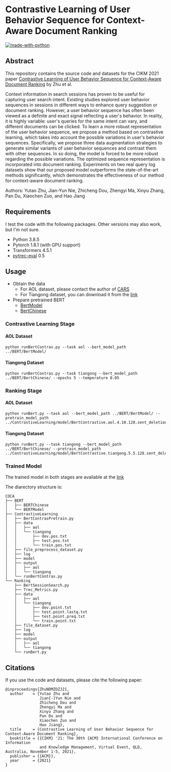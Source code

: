 # Contrastive Learning of User Behavior Sequence for Context-Aware Document Ranking

[![made-with-python](https://img.shields.io/badge/Made%20with-Python-red.svg)](#python)

## Abstract
This repository contains the source code and datasets for the CIKM 2021 paper [Contrastive Learning of User Behavior Sequence for Context-Aware Document Ranking](https://arxiv.org/pdf/2108.10510.pdf) by Zhu et al. <br>

Context information in search sessions has proven to be useful for capturing user search intent. Existing studies explored user behavior sequences in sessions in different ways to enhance query suggestion or document ranking. However, a user behavior sequence has often been viewed as a definite and exact signal reflecting a user's behavior. In reality, it is highly variable: user's queries for the same intent can vary, and different documents can be clicked. To learn a more robust representation of the user behavior sequence, we propose a method based on contrastive learning, which takes into account the possible variations in user's behavior sequences.  Specifically, we propose three data augmentation strategies to generate similar variants of user behavior sequences and contrast them with other sequences. In so doing, the model is forced to be more robust regarding the possible variations. The optimized sequence representation is incorporated into  document ranking. Experiments on two real query log datasets show that our proposed model outperforms the state-of-the-art methods significantly, which demonstrates the effectiveness of our method for context-aware document ranking.

Authors: Yutao Zhu, Jian-Yun Nie, Zhicheng Dou, Zhengyi Ma, Xinyu Zhang, Pan Du, Xiaochen Zuo, and Hao Jiang

## Requirements
I test the code with the following packages. Other versions may also work, but I'm not sure. <br>
- Python 3.8.5 <br>
- Pytorch 1.8.1 (with GPU support) <br>
- Transformers 4.5.1 <br>
- [pytrec-eval](https://pypi.org/project/pytrec-eval/) 0.5  

## Usage
- Obtain the data
  - For AOL dataset, please contact the author of [CARS](https://arxiv.org/pdf/1906.02329.pdf)
  - For Tiangong dataset, you can download it from the [link](http://www.thuir.cn/tiangong-st/)
- Prepare pretrained BERT
  - [BertModel](https://huggingface.co/bert-base-uncased)
  - [BertChinese](https://huggingface.co/bert-base-chinese)  

### Contrastive Learning Stage
#### AOL Dataset
```
python runBertContras.py --task aol --bert_model_path ../BERT/BertModel/
```

#### Tiangong Dataset
```
python runBertContras.py --task tiangong --bert_model_path ../BERT/BertChinese/ --epochs 5 --temperature 0.05
```

### Ranking Stage
#### AOL Dataset
```
python runBert.py --task aol --bert_model_path ../BERT/BertModel/ --pretrain_model_path ../ContrastiveLearning/model/BertContrastive.aol.4.10.128.sent_deletion.term_deletion.qd_reorder
```

#### Tiangong Dataset
```
python runBert.py --task tiangong --bert_model_path ../BERT/BertChinese/ --pretrain_model_path ../ContrastiveLearning/model/BertContrastive.tiangong.5.5.128.sent_deletion.term_deletion.qd_reorder
```

### Trained Model

The trained model in both stages are available at the [link](https://drive.google.com/drive/folders/1_EgQg3lRVST07G5v9M9YpXvyF4nv2mgK?usp=sharing)

The diarectory structure is:
```
COCA
├── BERT
│   ├── BERTChinese
│   └── BERTModel
├── ContrastiveLearning
│   ├── BertContrasPretrain.py
│   ├── data
│   │   ├── aol
│   │   └── tiangong
│   │       ├── dev.pos.txt
│   │       ├── test.pos.txt
│   │       └── train.pos.txt
│   ├── file_preprocess_dataset.py
│   ├── log
│   ├── model
│   ├── output
│   │   ├── aol
│   │   └── tiangong
│   └── runBertContras.py
└── Ranking
    ├── BertSessionSearch.py
    ├── Trec_Metrics.py
    ├── data
    │   ├── aol
    │   └── tiangong
    │       ├── dev.point.txt
    │       ├── test.point.lastq.txt
    │       ├── test.point.preq.txt
    │       └── train.point.txt
    ├── file_dataset.py
    ├── log
    ├── model
    ├── output
    │   ├── aol
    │   └── tiangong
    └── runBert.py
```

## Citations
If you use the code and datasets, please cite the following paper:  
```
@inproceedings{ZhuNDMZDZJ21,
  author    = {Yutao Zhu and
               Jian{-}Yun Nie and
               Zhicheng Dou and
               Zhengyi Ma and
               Xinyu Zhang and
               Pan Du and
               Xiaochen Zuo and
               Hao Jiang},
  title     = {Contrastive Learning of User Behavior Sequence for Context-Aware Document Ranking},
  booktitle = {{CIKM} '21: The 30th {ACM} International Conference on Information
               and Knowledge Management, Virtual Event, QLD, Australia, November 1-5, 2021},
  publisher = {{ACM}},
  year      = {2021}
}
```
